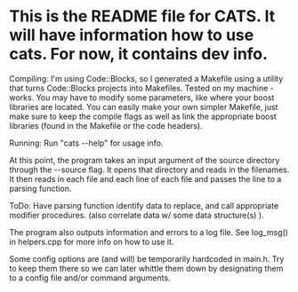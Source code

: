 # This is the README file for CATS. It will have information how to use cats. For now, it contains dev info.


Compiling: I'm using Code::Blocks, so I generated a Makefile using a utility that turns Code::Blocks 
projects into Makefiles.  Tested on my machine - works.  You may have to modify some parameters, like
where your boost libraries are located. You can easily make your own simpler Makefile, just make sure
to keep the compile flags as well as link the appropriate boost libraries (found in the Makefile or 
the code headers).


Running: Run "cats --help" for usage info.



At this point, the program takes an input argument of the source directory through the --source flag. 
It opens that directory and reads in the filenames.  It then reads in each file and each line of each
file and passes the line to a parsing function.  

ToDo: Have parsing function identify data to replace, and call appropriate modifier procedures. (also correlate data w/ some data structure(s) ).

The program also outputs information and errors to a log file. See log_msg() in helpers.cpp for more info on 
how to use it.

Some config options are (and will) be temporarily hardcoded in main.h.  Try to keep them there so we
can later whittle them down by designating them to a config file and/or command arguments.






